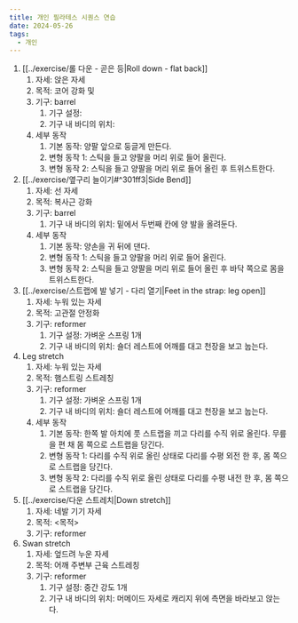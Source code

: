 ```yaml
---
title: 개인 필라테스 시퀀스 연습
date: 2024-05-26
tags:
  - 개인
---
```


1. [[../exercise/롤 다운 - 곧은 등|Roll down - flat back]]
    1. 자세: 앉은 자세
    2. 목적: 코어 강화 및
    3. 기구: barrel
        1. 기구 설정:
        2. 기구 내 바디의 위치:
    4. 세부 동작
        1. 기본 동작: 양팔 앞으로 둥글게 만든다.
        2. 변형 동작 1: 스틱을 들고 양팔을 머리 위로 들어 올린다.
        3. 변형 동작 2: 스틱을 들고 양팔을 머리 위로 들어 올린 후 트위스트한다.
2. [[../exercise/옆구리 늘이기#^301ff3|Side Bend]]
    1. 자세: 선 자세
    2. 목적: 복사근 강화
    3. 기구: barrel
        1. 기구 내 바디의 위치: 밑에서 두번째 칸에 양 발을 올려둔다.
    4. 세부 동작
        1. 기본 동작: 양손을 귀 뒤에 댄다.
        2. 변형 동작 1: 스틱을 들고 양팔을 머리 위로 들어 올린다.
        3. 변형 동작 2: 스틱을 들고 양팔을 머리 위로 들어 올린 후 바닥 쪽으로 몸을 트위스트한다.
3. [[../exercise/스트랩에 발 넣기 - 다리 열기|Feet in the strap: leg open]]
    1. 자세: 누워 있는 자세
    2. 목적: 고관절 안정화
    3. 기구: reformer
        1. 기구 설정: 가벼운 스프링 1개
        2. 기구 내 바디의 위치: 숄더 레스트에 어깨를 대고 천장을 보고 눕는다.
4. Leg stretch
    1. 자세: 누워 있는 자세
    2. 목적: 햄스트링 스트레칭
    3. 기구: reformer
        1. 기구 설정: 가벼운 스프링 1개
        2. 기구 내 바디의 위치: 숄더 레스트에 어깨를 대고 천장을 보고 눕는다.
    4. 세부 동작
        1. 기본 동작: 한쪽 발 아치에 풋 스트랩을 끼고 다리를 수직 위로 올린다. 무릎을 편 채 몸 쪽으로 스트랩을 당긴다.
        2. 변형 동작 1: 다리를 수직 위로 올린 상태로 다리를 수평 외전 한 후, 몸 쪽으로 스트랩을 당긴다.
        3. 변형 동작 2: 다리를 수직 위로 올린 상태로 다리를 수평 내전 한 후, 몸 쪽으로 스트랩을 당긴다.
5. [[../exercise/다운 스트레치|Down stretch]]
    1. 자세: 네발 기기 자세
    2. 목적: <목적>
    3. 기구: reformer
6. Swan stretch
    1. 자세: 엎드려 누운 자세
    2. 목적: 어깨 주변부 근육 스트레칭
    3. 기구: reformer
        1. 기구 설정: 중간 강도 1개
        2. 기구 내 바디의 위치: 머메이드 자세로 캐리지 위에 측면을 바라보고 앉는다.
